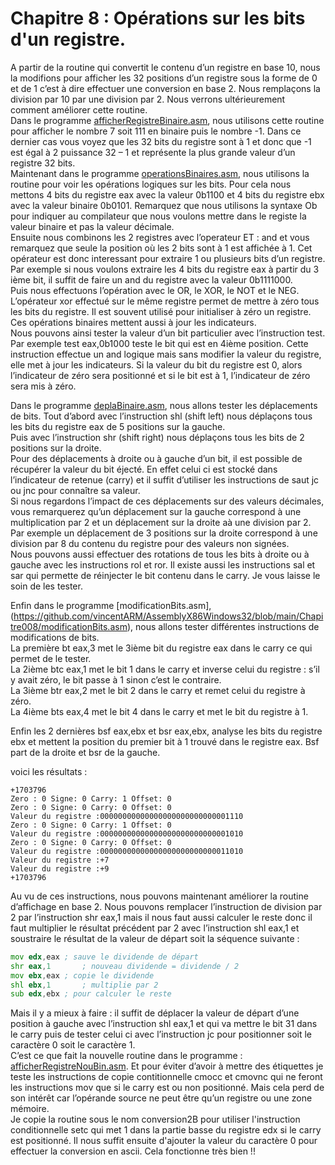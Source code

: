 # Chapitre 8 : Opérations sur les bits d'un registre. <br>

A partir de la routine qui convertit le contenu d’un registre en base 10, nous la modifions pour afficher les 32 positions d’un registre sous la forme de 0 et de 1 c’est à dire effectuer une conversion en base 2.  Nous remplaçons la division par 10 par une division par 2. Nous verrons ultérieurement comment améliorer cette routine. <br>
Dans le programme [afficherRegistreBinaire.asm](https://github.com/vincentARM/AssemblyX86Windows32/blob/main/Chapitre008/afficherRegistreBinaire.asm), nous utilisons cette routine pour afficher le nombre 7 soit 111 en binaire puis le nombre -1. Dans ce dernier cas vous voyez que les 32 bits du registre sont à 1 et donc que -1 est égal à 2 puissance 32 – 1 et représente la plus grande valeur d’un registre 32 bits. <br>
Maintenant dans le programme [operationsBinaires.asm](https://github.com/vincentARM/AssemblyX86Windows32/blob/main/Chapitre008/operationsBinaire.asm), nous utilisons la routine pour voir les opérations logiques sur les bits. Pour cela nous mettons 4 bits du registre eax avec la valeur 0b1100 et 4 bits du registre ebx avec la valeur binaire 0b0101. Remarquez que nous utilisons la syntaxe Ob pour indiquer au compilateur que nous voulons mettre dans le registe la valeur binaire et pas la valeur décimale. <br>
Ensuite nous combinons les 2 registres avec l’operateur ET : and et vous remarquez que seule la position où les 2 bits sont à 1 est affichée à 1. Cet opérateur est donc interessant pour extraire 1 ou plusieurs bits d’un registre. Par exemple si nous voulons extraire  les 4 bits du registre eax à partir du 3 ième bit, il suffit de faire un and du registre avec la valeur 0b1111000. <br>
Puis nous effectuons l’opération avec le OR, le XOR, le NOT et le NEG.<br> 
L’opérateur xor effectué sur le même registre permet de mettre à zéro tous les bits du registre. Il est souvent utilisé pour initialiser à zéro un registre. <br>
Ces opérations binaires mettent aussi à jour les indicateurs. <br>
Nous pouvons ainsi tester la valeur d’un bit particulier avec l’instruction test. Par exemple test eax,0b1000   teste le bit qui est en 4ième position. Cette instruction effectue un and logique mais sans modifier la valeur du registre, elle met à jour les indicateurs. Si la valeur du bit du registre est 0, alors l’indicateur de zéro sera positionné et si le bit est à 1, l’indicateur de zéro sera mis à zéro. <br>


Dans le programme [deplaBinaire.asm](https://github.com/vincentARM/AssemblyX86Windows32/blob/main/Chapitre008/deplaBinaire.asm), nous allons tester les déplacements de bits. Tout d’abord avec l’instruction shl (shift left) nous déplaçons tous les bits du registre eax de 5 positions sur la gauche. <br>
Puis avec l’instruction shr (shift right) nous déplaçons tous les bits de 2 positions sur la droite.<br>
Pour des déplacements à droite ou à gauche d’un bit, il est possible de récupérer la valeur du bit éjecté. En effet celui ci est stocké dans l’indicateur de retenue (carry) et il suffit d’utiliser les instructions de saut jc ou jnc pour connaître sa valeur. <br>
Si nous regardons l’impact de ces déplacements sur des valeurs décimales, vous remarquerez qu’un déplacement sur la gauche correspond à une multiplication par 2 et un déplacement sur la droite aà une division par 2. Par exemple un déplacement de 3 positions sur la droite  correspond à une division par 8 du contenu du registre pour des valeurs non signées.<br>
Nous pouvons aussi effectuer des rotations de tous les bits à droite ou à gauche avec les instructions rol et ror.  Il existe aussi les instructions sal et sar qui permette de réinjecter le bit contenu dans le carry. Je vous laisse le soin de les tester.<br>

Enfin dans le programme [modificationBits.asm],(https://github.com/vincentARM/AssemblyX86Windows32/blob/main/Chapitre008/modificationBits.asm), nous allons tester différentes instructions de modifications de bits.<br>
La première bt eax,3 met le 3ième bit du registre eax dans le carry ce qui permet de le tester.<br>
La 2ième btc eax,1 met le bit 1 dans le carry et inverse celui du registre : s’il y avait zéro, le bit passe à 1 sinon c’est le contraire.<br>
La 3ième btr eax,2 met le bit 2 dans le carry et remet celui du registre à zéro.<br>
La 4ième bts eax,4 met le bit 4 dans le carry et met le bit du registre à 1.<br>

Enfin les 2 dernières bsf eax,ebx et bsr eax,ebx, analyse les bits du registre ebx et mettent la position du premier bit à 1 trouvé dans le registre eax. Bsf part de la droite et bsr de la gauche.<br>

voici les résultats :

```
+1703796
Zero : 0 Signe: 0 Carry: 1 Offset: 0
Zero : 0 Signe: 0 Carry: 0 Offset: 0
Valeur du registre :00000000000000000000000000001110
Zero : 0 Signe: 0 Carry: 1 Offset: 0
Valeur du registre :00000000000000000000000000001010
Zero : 0 Signe: 0 Carry: 0 Offset: 0
Valeur du registre :00000000000000000000000000011010
Valeur du registre :+7
Valeur du registre :+9
+1703796

```
Au vu de ces instructions, nous pouvons maintenant améliorer la routine d’affichage en base 2. Nous pouvons remplacer l’instruction de division par 2 par l’instruction shr eax,1 mais il nous faut aussi calculer le reste donc il faut multiplier le résultat précédent par 2 avec l’instruction shl eax,1 et soustraire le résultat de la valeur de départ soit la séquence suivante :<br>

```asm
mov edx,eax ; sauve le dividende de départ
shr eax,1       ; nouveau dividende = dividende / 2
mov ebx,eax ; copie le dividende
shl ebx,1       ; multiplie par 2
sub edx,ebx ; pour calculer le reste

```

Mais il y a mieux à faire : il suffit de déplacer la valeur de départ d’une position à gauche avec l’instruction shl eax,1 et qui va mettre le bit 31 dans le carry puis de tester celui ci avec l’instruction jc pour positionner soit le caractère 0 soit le caractère 1.<br>
C’est ce que fait la nouvelle routine dans le programme : [afficherRegistreNouBin.asm](https://github.com/vincentARM/AssemblyX86Windows32/blob/main/Chapitre008/afficherRegistreNouBin.asm). Et pour éviter d’avoir à mettre des étiquettes je teste les instructions de copie contitionnelle cmocc et cmovnc qui ne feront les instructions mov que si le carry est ou non positionné. Mais cela perd de son intérêt car l’opérande source ne peut être qu’un registre ou une zone mémoire.<br>
Je copie la routine sous le nom conversion2B pour utiliser l'instruction conditionnelle setc qui met 1 dans la partie basse du registre edx si le carry est positionné. Il nous suffit ensuite d'ajouter la valeur du caractère 0 pour effectuer la conversion en ascii. Cela fonctionne très bien !! <br>
